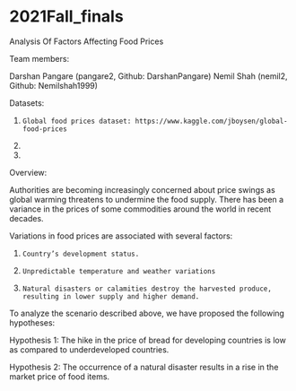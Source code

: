 # 2021Fall_finals
Analysis Of Factors Affecting Food Prices

Team members: 

Darshan Pangare (pangare2, Github: DarshanPangare)
Nemil Shah (nemil2, Github: Nemilshah1999)

Datasets:

1.     Global food prices dataset: https://www.kaggle.com/jboysen/global-food-prices

2.     

3.     

Overview: 


Authorities are becoming increasingly concerned about price swings as global warming threatens to undermine the food supply. There has been a variance in the prices of some commodities around the world in recent decades.

Variations in food prices are associated with several factors:

1.     Country’s development status.

2.     Unpredictable temperature and weather variations

3.     Natural disasters or calamities destroy the harvested produce, resulting in lower supply and higher demand.



To analyze the scenario described above, we have proposed the following hypotheses:

Hypothesis 1: The hike in the price of bread for developing countries is low as compared to underdeveloped countries.

Hypothesis 2: The occurrence of a natural disaster results in a rise in the market price of food items.
